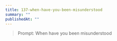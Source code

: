 ```yaml
---
title: 137-when-have-you-been-misunderstood
summary: ""
publishedAt: ""
---
```


> Prompt: When have you been misunderstood

